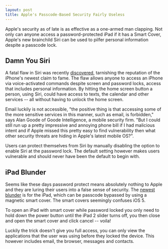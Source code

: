 ```yaml
---
layout: post
title: Apple's Passcode-Based Security Fairly Useless
---
```


Apple's security as of late is as effective as a one-armed man clapping. Not only can anyone access a password-protected iPad if it has a Smart Cover, Apple's new brainchild Siri can be used to pilfer personal information despite a passcode lock. 

## Damn You Siri

A fatal flaw in Siri was recently <a href="http://nakedsecurity.sophos.com/2011/10/19/siri-iphone-4s-unlocked/">discovered</a>, tarnishing the reputation of the iPhone's newest claim to fame. The flaw allows anyone to access an iPhone via voice-activated commands despite screen and password locks, access that includes personal information. By hitting the home screen button a person, using Siri, could have access to texts, the calendar and other services -- all without having to unlock the home screen.

Email luckily is not accessible, "the positive thing is that accessing some of the more sensitive services in this manner, such as email, is forbidden," says Alan Goode of Goode Intelligence, a mobile security firm. "But I could still run up a pretty impressive and annoying phone bill if I had malicious intent and if Apple missed this pretty easy to find vulnerability then what other security threats are hiding in Apple's latest mobile OS?".

Users can protect themselves from Siri by manually disabling the option to enable Siri at the password lock. The default setting however makes users vulnerable and should never have been the default to begin with.

## iPad Blunder

Seems like these days password protect means absolutely nothing to Apple and they are luring their users into a false sense of security. The <a href="http://www.dailymail.co.uk/sciencetech/article-2052752/iPad-2-iOS-5-password-glitch-means-hackers-gain-access-pulling-cover-off.html">newest blunder</a> is for the iPad, which can be passcode bypassed by using a magnetic smart cover. The smart covers seemingly confuses iOS 5.

To open an iPad with smart cover while password locked you only need to hold down the power button until the iPad 2 slider turns off, you then close and open the smart cover and click cancel -- voila! 

Luckily the trick doesn't give you full access, you can only view the applications that the user was using before they locked the device. This however includes email, the browser, messages and contacts.

